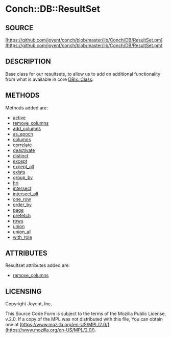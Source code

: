 # Conch::DB::ResultSet

## SOURCE

[https://github.com/joyent/conch/blob/master/lib/Conch/DB/ResultSet.pm](https://github.com/joyent/conch/blob/master/lib/Conch/DB/ResultSet.pm)

## DESCRIPTION

Base class for our resultsets, to allow us to add on additional functionality from what is
available in core [DBIx::Class](https://metacpan.org/pod/DBIx%3A%3AClass).

## METHODS

Methods added are:

- [active](../modules/Conch%3A%3ADB%3A%3AHelper%3A%3AResultSet%3A%3ADeactivatable#active)
- [remove\_columns](https://metacpan.org/pod/DBIx%3A%3AClass%3A%3AHelper%3A%3AResultSet%3A%3AShortcut#remove_columns)
- [add\_columns](https://metacpan.org/pod/DBIx%3A%3AClass%3A%3AHelper%3A%3AResultSet%3A%3AShortcut#add_columns)
- [as\_epoch](../modules/Conch%3A%3ADB%3A%3AHelper%3A%3AResultSet%3A%3AAsEpoch#as_epoch)
- [columns](https://metacpan.org/pod/DBIx%3A%3AClass%3A%3AHelper%3A%3AResultSet%3A%3AShortcut#columns)
- [correlate](https://metacpan.org/pod/DBIx%3A%3AClass%3A%3AHelper%3A%3AResultSet%3A%3ACorrelateRelationship#correlate)
- [deactivate](../modules/Conch%3A%3ADB%3A%3AHelper%3A%3AResultSet%3A%3ADeactivatable#deactivate)
- [distinct](https://metacpan.org/pod/DBIx%3A%3AClass%3A%3AHelper%3A%3AResultSet%3A%3AShortcut#distinct)
- [except](https://metacpan.org/pod/DBIx%3A%3AClass%3A%3AHelper%3A%3AResultSet%3A%3ASetOperations#except)
- [except\_all](https://metacpan.org/pod/DBIx%3A%3AClass%3A%3AHelper%3A%3AResultSet%3A%3ASetOperations#except_all)
- [exists](../modules/Conch%3A%3ADB%3A%3AHelper%3A%3AResultSet%3A%3AResultsExist#exists)
- [group\_by](https://metacpan.org/pod/DBIx%3A%3AClass%3A%3AHelper%3A%3AResultSet%3A%3AShortcut#group_by)
- [hri](https://metacpan.org/pod/DBIx%3A%3AClass%3A%3AHelper%3A%3AResultSet%3A%3AShortcut#hri)
- [intersect](https://metacpan.org/pod/DBIx%3A%3AClass%3A%3AHelper%3A%3AResultSet%3A%3ASetOperations#intersect)
- [intersect\_all](https://metacpan.org/pod/DBIx%3A%3AClass%3A%3AHelper%3A%3AResultSet%3A%3ASetOperations#intersect_all)
- [one\_row](https://metacpan.org/pod/DBIx%3A%3AClass%3A%3AHelper%3A%3AResultSet%3A%3AOneRow#one_row)
- [order\_by](https://metacpan.org/pod/DBIx%3A%3AClass%3A%3AHelper%3A%3AResultSet%3A%3AShortcut#order_by)
- [page](https://metacpan.org/pod/DBIx%3A%3AClass%3A%3AHelper%3A%3AResultSet%3A%3AShortcut#page)
- [prefetch](https://metacpan.org/pod/DBIx%3A%3AClass%3A%3AHelper%3A%3AResultSet%3A%3AShortcut#prefetch)
- [rows](https://metacpan.org/pod/DBIx%3A%3AClass%3A%3AHelper%3A%3AResultSet%3A%3AShortcut#rows)
- [union](https://metacpan.org/pod/DBIx%3A%3AClass%3A%3AHelper%3A%3AResultSet%3A%3ASetOperations#union)
- [union\_all](https://metacpan.org/pod/DBIx%3A%3AClass%3A%3AHelper%3A%3AResultSet%3A%3ASetOperations#union_all)
- [with\_role](../modules/Conch%3A%3ADB%3A%3AHelper%3A%3AResultSet%3A%3AWithRole#with_role)

## ATTRIBUTES

Resultset attributes added are:

- [remove\_columns](https://metacpan.org/pod/DBIx%3A%3AClass%3A%3AHelper%3A%3AResultSet%3A%3ARemoveColumns#remove_columns)

## LICENSING

Copyright Joyent, Inc.

This Source Code Form is subject to the terms of the Mozilla Public License,
v.2.0. If a copy of the MPL was not distributed with this file, You can obtain
one at [https://www.mozilla.org/en-US/MPL/2.0/](https://www.mozilla.org/en-US/MPL/2.0/).
